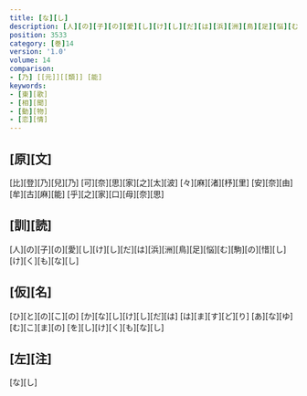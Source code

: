 ```yaml
---
title: [な][し]
description: [人][の][子][の][愛][し][け][し][だ][は][浜][洲][鳥][足][悩][む][駒][の][惜][し][け][く][も][な][し]
position: 3533
category: [巻]14
version: '1.0'
volume: 14
comparison:
- [乃] [[元]][[類]] [能]
keywords:
- [東][歌]
- [相][聞]
- [動][物]
- [恋][情]
---
```


## [原][文]

[比][登][乃][兒][乃] [可][奈][思][家][之][太][波] [々][麻][渚][杼][里] [安][奈][由][牟][古][麻][能] [乎][之][家][口][母][奈][思]

## [訓][読]

[人][の][子][の][愛][し][け][し][だ][は][浜][洲][鳥][足][悩][む][駒][の][惜][し][け][く][も][な][し]

## [仮][名]

[ひ][と][の][こ][の] [か][な][し][け][し][だ][は] [は][ま][す][ど][り] [あ][な][ゆ][む][こ][ま][の] [を][し][け][く][も][な][し]

## [左][注]

[な][し]
